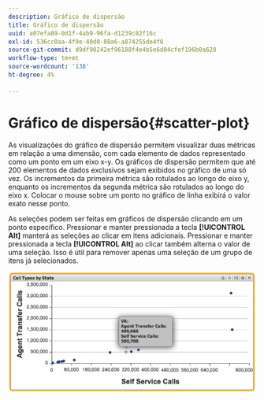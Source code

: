 ```yaml
---
description: Gráfico de dispersão
title: Gráfico de dispersão
uuid: a07efa89-0d1f-4ab9-96fa-d1239c82f16c
exl-id: 536cc0aa-4f9e-40d0-88a6-a874255de4f0
source-git-commit: d9df90242ef96188f4e4b5e6d04cfef196b0a628
workflow-type: tm+mt
source-wordcount: '138'
ht-degree: 4%

---
```


# Gráfico de dispersão{#scatter-plot}

As visualizações do gráfico de dispersão permitem visualizar duas métricas em relação a uma dimensão, com cada elemento de dados representado como um ponto em um eixo x-y. Os gráficos de dispersão permitem que até 200 elementos de dados exclusivos sejam exibidos no gráfico de uma só vez. Os incrementos da primeira métrica são rotulados ao longo do eixo y, enquanto os incrementos da segunda métrica são rotulados ao longo do eixo x. Colocar o mouse sobre um ponto no gráfico de linha exibirá o valor exato nesse ponto.

As seleções podem ser feitas em gráficos de dispersão clicando em um ponto específico. Pressionar e manter pressionada a tecla **[!UICONTROL Alt]** manterá as seleções ao clicar em itens adicionais. Pressionar e manter pressionada a tecla **[!UICONTROL Alt]** ao clicar também alterna o valor de uma seleção. Isso é útil para remover apenas uma seleção de um grupo de itens já selecionados.

![](assets/scatter_plot.png)
